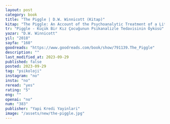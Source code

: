 ```yaml
---
layout: post
category: book
title: "The Piggle | D.W. Winnicott (Kitap)"
kitap: "The Piggle: An Account of the Psychoanalytic Treatment of a Little Girl"
tr: "Piggle - Küçük Bir Kız Çocuğunun Psikanalizle Tedavisinin Öyküsü"
yazar: "D.W. Winnicott"
yil: "2018"
sayfa: "160"
goodreads: "https://www.goodreads.com/book/show/791139.The_Piggle"
description: ""
last_modified_at: 2023-09-29
published: false
posted: 2023-09-29
tag: "psikoloji"
instagram: "no"
insta: "no"
reread: "yes"
rating: "5"
eng: ""
openai: "no"
num: "383"
publisher: "Yapi Kredi Yayinlari"
image: "/assets/new/the-piggle.jpg"
---
```

